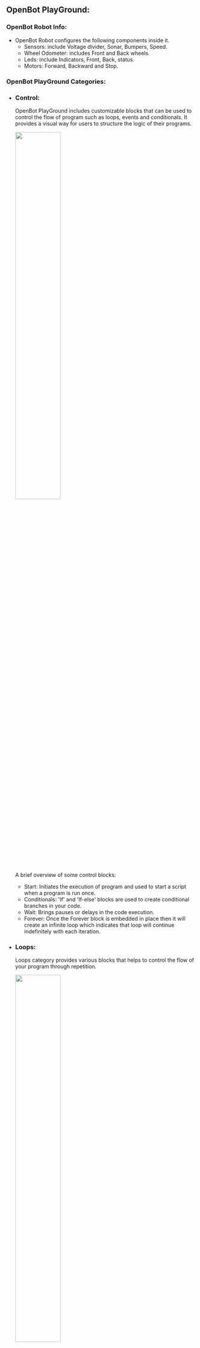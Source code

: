 ## OpenBot PlayGround:

### OpenBot Robot Info:
- OpenBot Robot configures the following components inside it.
     - Sensors: include Voltage divider, Sonar, Bumpers, Speed.
     - Wheel Odometer: includes Front and Back wheels.
     - Leds: include Indicators, Front, Back, status.
     - Motors: Forward, Backward and Stop.

### OpenBot PlayGround Categories:

- ### Control:

  OpenBot PlayGround includes customizable blocks that can be used to control the flow of program such as loops, events and conditionals. It provides a visual way for users to structure the logic of their programs.
  
    <img src="../../../../docs/images/playground_blockly_newControl.png" height="50%" width="50%"/>

    A brief overview of some control blocks:
    - Start: Initiates the execution of program and used to start a script when a program is run once.
    - Conditionals: 'If' and 'If-else' blocks are used to create conditional branches in your code.
    - Wait: Brings pauses or delays in the code execution.
    - Forever: Once the Forever block is embedded in place then it will create an infinite loop which indicates that loop will continue indefinitely with each iteration.

- ### Loops:

  Loops category provides various blocks that helps to control the flow of your program through repetition.

     <img src="../../../../docs/images/Playground_blockly_newLoops.png" height="50%" width="50%"/>

  Some loop blocks examples are listed here below:

  - Repeat: The "Repeat" block enables you to define the number of iterations for a set of blocks to be executed.
  - While: The "While" block continues executing a set of blocks as long as a specified condition remains true.

- ### Operators:

  Operators allow you to perform several operations or calculations within your program.All the Operator blocks allow you to build complex expressions and conditions according to the requirement.

  <img src="../../../../docs/images/playground_operator_blocks.png" height="50%" width="50%"/>

  Here are some common types of operators that you might find in OpenBot PlayGround:

   - Arithmetic: Addition, subtraction, multiplication, division, and other arithmetic operations are available in this category.
   - Math Operators: Blocks like "Power," "Square Root," and "Random Fraction" are used to perform more advanced mathematical computations.


- ### Variables:

  Variables are used for data storage within your blocks and inside variables category blocks allow you to declare, set, change and manipulate variables.The concept of variables in OpenBot PlayGround help you to manage and manipulate data in your programs.

  <img src="../../../../docs/images/playground_variable_blocks.png" height="50%" width="50%"/>

  Have a look on some Variable block examples:

   - Set: Set Variable block is going to assign a value to a variable.
   - Change: It will help you to modify the value of an existing variable.

- ### Lights:

  Lights are another type of category that is provided by OpenBot PlayGround which helps to make the use of indicators and can set the values of brightness dynamically.

  <img src="../../../../docs/images/playground_light_blocks.png" height="50%" width="50%"/>
 
  Below are some examples:

   - Indicators: Block used to enable indicators by turning them ON/OFF.
   - Brightness: used to set the brightness of tail and head LED by taking dynamic values.
  
  NOTE: Keeping the brightness at zero will make the brightness mode OFF and if the brightness is at the highest point ie.100 will turn ON the brightness mode.

- ### Controller:

  Certainly! When selecting a mode within the controller block, it will be applied uniformly across all other fragments within the OpenBot robot app.

  <img src="../../../../docs/images/playground_controller_blocks.png" height="50%" width="50%"/>

  Below are the examples of Controller Block:

    - Switch Controller: It helps you to choose the Controller method by either Gamepad or Phone.
    - Drive Mode: It helps you to switch the Drive Mode by either Joystick or Game or dual.
 
   <p style="color:yellow ">TIP: If you are selecting Phone as a controller then you can have only Dual as your static drive mode.  </p>

- ### Sound:

  Sound Blocks can be utilized to play sound at various modes and speeds.

  <img src="../../../../docs/images/playground_sound_blocks.png" height="50%" width="50%"/>

  Let's have some examples:

    - Playsound Speed: Helps you to play the sound as slow, medium and fast. 
    - Playsound Mode: Helps you to play the sound from any mode you want.

- ### Sensors:
 
  Sensors are the blocks which are going to return different readings for OpenBot condition and environment status .

  <img src="../../../../docs/images/playground_sensors-block.png" height="50%" width="50%"/>

  Overview:
   - Phone Sensors: Help to measure Gyroscope,Acceleration, and Magnetic readings at different axis(3-Dimensional). 
   - Car Sensors: Help to provide the different readings like Sonar, Speed. Also, it will check if bumper gets collide with an obstacle.

- ### Movement:

  As the name suggests it is responsible for the movement of Robot at any speed and in any direction and the speed limit is 0-255.

  <img src="../../../../docs/images/playground_movement_blocks.png" height="50%" width="50%"/>

  Let's have some examples:

    - Set speed: Helps to set the speed as slow, medium and fast.
    - Move: Helps to make the movement in forward or backward and left or right direction at required speed.

  Key Points:
  - if the left speed value is set lower than the right, the robot will move counterclockwise, or vice versa.
  - If you equalize the left and right speeds, it will move straight.
  - Setting a positive value on the left and a negative value on the right will cause the robot to spin.


- ### Artificial Intelligence(AI):

  OpenBot Playground provides another important block named Artificial Intelligence which further configures many features such as Object Tracking, Autopilot, Point Goal Navigation.

  <img src="../../../../docs/images/playground_ai_blocks.png" height="50%" width="50%"/>
 
   Lets understand this concept by some examples of blocks:
   - Object Tracking: Its primary function revolves around detecting objects. This AI fragment allows you to pick any object for tracking. Depending on your phone's performance, you have the flexibility to choose an object detector model. By default, this block comes equipped with the "MobileNetV1-300" model. Additionally, you have the option to manually add any model of your choice.

   <p style="color: yellow"> TIP: If you've incorporated an external modal, ensure to enable AutoSync in the playground. This feature will assist you in verifying the availability and successful download of the modal.</p>


   - AutoPilot: This snippet is also available through OpenBot Playground, utilizing data collection, wherein a pre-trained dataset (ML model CIL-Mobile-Cmd) is already integrated. Subsequently, the camera fragment is displayed on the screen, initiating the tracking of the captured path.


   - Point Goal Navigation: The primary objective of this block is to reach a designated point through navigation. You can configure the forward and left values in 3-dimensional view using the navigation models within it. When the project is executed on a phone, the point navigation fragment will be displayed on the screen with an Augmented Reality (AR) view. Subsequently, the robot will initiate movement until it successfully reaches the goal.

- ###  Advanced Artificial Intelligence(AI):

  OpenBotPlayground comes with some advancements in it and this Advanced Artificial Intelligence(AI)  is another important block inside it.

  <img src="../../../../docs/images/playground_advance_ai_blocks.png" height="50%" width="50%"/>

     Multiple Detection Block:

  - This advanced module is designed for object tracking, accommodating various classes such as a person, car, book, traffic light, etc. The identification of the object is carried out by the integrated AI model. The functionality of this module is contingent upon the specified conditions.
  - The block is designed to enable multiple object detections, initializing the process for the specified class. Once the chosen class is detected, the robot will execute all tasks outlined in the subsequent 'do' statement. If the specified class is not detected within the defined number of continuous frames, the robot will proceed to execute the tasks specified in the subsequent 'do' statement. The block can be use multiple times within the playground for different classes as well. 

